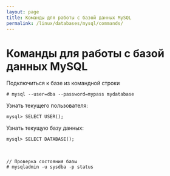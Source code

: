 ```yaml
---
layout: page
title: Команды для работы с базой данных MySQL
permalink: /linux/databases/mysql/commands/
---
```


# Команды для работы с базой данных MySQL

Подключиться к базе из командной строки

    # mysql --user=dba --password=mypass mydatabase

Узнать текущего пользователя:

    mysql> SELECT USER();


Узнать текущую базу данных:

    mysql> SELECT DATABASE();



<br/>

    // Проверка состояния базы
    # mysqladmin -u sysdba -p status
